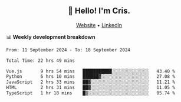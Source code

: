 
<h2 align="center">👋 Hello! I'm Cris.</h2>
<p align="center">
  <a href="https://www.criscunas.dev">Website</a> •
  <a href="https://www.linkedin.com/in/cristophercunas/">LinkedIn</a> 
</p>


📊 **Weekly development breakdown**
<!--START_SECTION:waka-->

```txt
From: 11 September 2024 - To: 18 September 2024

Total Time: 22 hrs 49 mins

Vue.js       9 hrs 54 mins   ███████████░░░░░░░░░░░░░░   43.40 %
Python       6 hrs 10 mins   ██████▓░░░░░░░░░░░░░░░░░░   27.08 %
JavaScript   2 hrs 33 mins   ██▓░░░░░░░░░░░░░░░░░░░░░░   11.21 %
HTML         2 hrs 31 mins   ██▓░░░░░░░░░░░░░░░░░░░░░░   11.05 %
TypeScript   1 hr 18 mins    █▒░░░░░░░░░░░░░░░░░░░░░░░   05.74 %
```

<!--END_SECTION:waka-->
